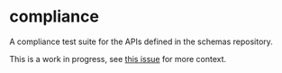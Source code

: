 compliance
==========

A compliance test suite for the APIs defined in the schemas repository.

This is a work in progress, see [this issue](https://github.com/ga4gh/schemas/issues/113) for more context.
